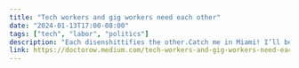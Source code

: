```yaml
---
title: "Tech workers and gig workers need each other"
date: "2024-01-13T17:00-08:00"
tags: ["tech", "labor", "politics"]
description: "Each disenshittifies the other.Catch me in Miami! I’ll be at Books and Books in Coral Gables on Jan 22 at 8PM.We’re living in the enshittocene, in which the forces of enshittification are turning everything from our cars to our streaming services to our dishwashers into thoroughly enshittifified piles of shit. Call it the Great Enshittening:https://pluralistic.net/2023/11/09/lead-me-not-into-temptation/#chamberlainHow did we arrive at this juncture? Is it the end of the zero rate interest policy? Was it that the companies that formerly made useful things that we valued underwent a change in leadership that drove them to make things worse? Is Mercury in retrograde?None of the above. There have been many junctures in which investors demanded higher returns from firms but were not able to force them to dramatically worsen their products. Moreover, the leaders now presiding over the rapid unscheduled disassembly of once-useful products are the same people who oversaw their golden age. As to Mercury? Well, I’m a Canc..."
link: https://doctorow.medium.com/tech-workers-and-gig-workers-need-each-other-f1996468cca3?source=rss-eba9888d741b------2
---
```

